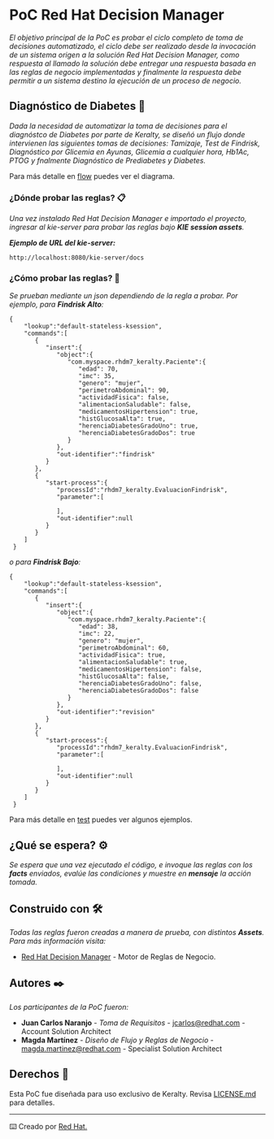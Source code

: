 # PoC Red Hat Decision Manager
_El objetivo principal de la PoC es probar el ciclo completo de toma de decisiones automatizado, el ciclo debe ser realizado desde la invocación de un sistema origen a la solución Red Hat Decision Manager,  como respuesta al llamado la solución debe entregar una respuesta basada en las reglas de negocio implementadas y finalmente la respuesta debe permitir a un sistema destino la ejecución de un proceso de negocio._

## Diagnóstico de Diabetes 🥼

_Dada la necesidad de automatizar la toma de decisiones para el diagnóstco de Diabetes por parte de Keralty, se diseñó un flujo donde intervienen las siguientes tomas de decisiones: Tamizaje, Test de Findrisk, Diagnóstico por Glicemia en Ayunas, Glicemia a cualquier hora, Hb1Ac, PTOG y fnalmente Diagnóstico de Prediabetes y Diabetes._

Para más detalle en [flow](https://gitlab.com/magdamartinez/rhdm7_keralty/-/tree/master/flow) puedes ver el diagrama.


### ¿Dónde probar las reglas? 📋

_Una vez instalado Red Hat Decision Manager e importado el proyecto, ingresar al kie-server para probar las reglas bajo **KIE session assets**._

_**Ejemplo de URL del kie-server:**_

```
http://localhost:8080/kie-server/docs
```

### ¿Cómo probar las reglas? 🔧

_Se prueban mediante un json dependiendo de la regla a probar. Por ejemplo, para **Findrisk Alto**:_

```
{  
    "lookup":"default-stateless-ksession",
    "commands":[  
       {  
          "insert":{  
             "object":{  
                "com.myspace.rhdm7_keralty.Paciente":{ 
                   "edad": 70,
                   "imc": 35,
                   "genero": "mujer",
                   "perimetroAbdominal": 90,
                   "actividadFisica": false,
                   "alimentacionSaludable": false,
                   "medicamentosHipertension": true,
                   "histGlucosaAlta": true,
                   "herenciaDiabetesGradoUno": true,
                   "herenciaDiabetesGradoDos": true
                }
             },
             "out-identifier":"findrisk"
          }
       },
       {  
          "start-process":{  
             "processId":"rhdm7_keralty.EvaluacionFindrisk",
             "parameter":[  
 
             ],
             "out-identifier":null
          }
       }
    ]
 }
```

_o para **Findrisk Bajo**:_

```
{  
    "lookup":"default-stateless-ksession",
    "commands":[  
       {  
          "insert":{  
             "object":{  
                "com.myspace.rhdm7_keralty.Paciente":{ 
                   "edad": 38,
                   "imc": 22,
                   "genero": "mujer",
                   "perimetroAbdominal": 60,
                   "actividadFisica": true,
                   "alimentacionSaludable": true,
                   "medicamentosHipertension": false,
                   "histGlucosaAlta": false,
                   "herenciaDiabetesGradoUno": false,
                   "herenciaDiabetesGradoDos": false
                }
             },
             "out-identifier":"revision"
          }
       },
       {  
          "start-process":{  
             "processId":"rhdm7_keralty.EvaluacionFindrisk",
             "parameter":[  
 
             ],
             "out-identifier":null
          }
       }
    ]
 }
```

Para más detalle en [test](https://gitlab.com/magdamartinez/rhdm7_keralty/-/tree/master/test) puedes ver algunos ejemplos.

## ¿Qué se espera? ⚙️

_Se espera que una vez ejecutado el código, e invoque las reglas con los **facts** enviados, evalúe las condiciones y muestre en **mensaje** la acción tomada._

## Construido con 🛠️

_Todas las reglas fueron creadas a manera de prueba, con distintos **Assets**. Para más información visita:_

* [Red Hat Decision Manager](https://access.redhat.com/documentation/en-us/red_hat_decision_manager/7.8/) - Motor de Reglas de Negocio.

## Autores ✒️

_Los participantes de la PoC fueron:_

* **Juan Carlos Naranjo** - *Toma de Requisitos* - [jcarlos@redhat.com](jcarlos@redhat.com) - Account Solution Architect
* **Magda Martínez** - *Diseño de Flujo y Reglas de Negocio* - [magda.martinez@redhat.com](magda.martinez@redhat.com) - Specialist Solution Architect

## Derechos 📄

Esta PoC fue diseñada para uso exclusivo de Keralty. Revisa [LICENSE.md](LICENSE.md) para detalles.

---
⌨️ Creado por [Red Hat.](https://www.redhat.com/)